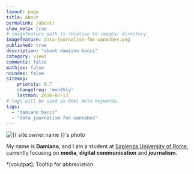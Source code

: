 ```yaml
---
layout: page
title: About
permalink: /about/
show_meta: true
# imagefeature path is relative to images/ directory.
imagefeature: data-journalism-for-wannabes.png
published: true
description: "about damiano bacci"
category: views
comments: false
mathjax: false
noindex: false
sitemap:
    priority: 0.7
    changefreq: 'monthly'
    lastmod: 2016-02-13
# tags will be used as html meta keywords.    
tags:
  - "damiano bacci"
  - "data journalism for wannabes"
---
```


<div class="post-author text-center">                       
            <img src="{{ site.urlimg }}{{ site.owner.avatar }}" alt="{{ site.owner.name }}'s photo" itemprop="image" class="post-avatar img-circle img-responsive"/> 
<span class="social-icons" style="padding-top: 10px; padding-bottom: 1px;">
<a href="{{ site.url }}/cv" title="Curriculum Vitae" class="social-icons"><i class="iconm iconm-profile" style="vertical-align: top;"></i></a>
<a href="{{ site.owner.linkedin }}" class="social-icons" title="LinkedIn profile"><i class="iconm iconm-linkedin2"></i></a>
</span>
</div>

My name is **Damiano**, and I am a student at [Sapienza University of Rome](http://www.coris.uniroma1.it/), currently  focusing on **media**, **digital communication** and **journalism**.

*[volutpat]: Tooltip for abbreviation.
